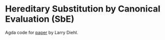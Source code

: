 Hereditary Substitution by Canonical Evaluation (SbE)
=====================================================

Agda code for [paper](http://www.cogsys.wiai.uni-bamberg.de/aaip11/accepted/diehl.pdf) by Larry Diehl.

